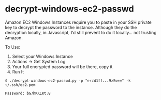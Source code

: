 decrypt-windows-ec2-passwd
==========================

Amazon EC2 Windows Instances require you to paste in your SSH private key to decrypt the password to the instance. Although they do the decryption locally, in Javascript, I'd still prevent to do it locally... not trusting Amazon.

To Use:

 1. Select your Windows Instance
 2. Actions -> Get System Log
 3. Your full encrypted password will be there, copy it
 4. Run It

```
$ ./decrypt-windows-ec2-passwd.py -p "ercW1ff...9zEw==" -k ~/.ssh/ec2.pem
                                                                             
Password: bG7hKK1Kt;8
```
